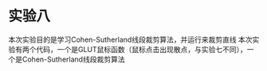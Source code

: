 # 实验八
本次实验目的是学习Cohen-Sutherland线段裁剪算法，并运行来裁剪直线
本次实验有两个代码，一个是GLUT鼠标函数（鼠标点击出现散点，与实验七不同），一个是Cohen-Sutherland线段裁剪算法